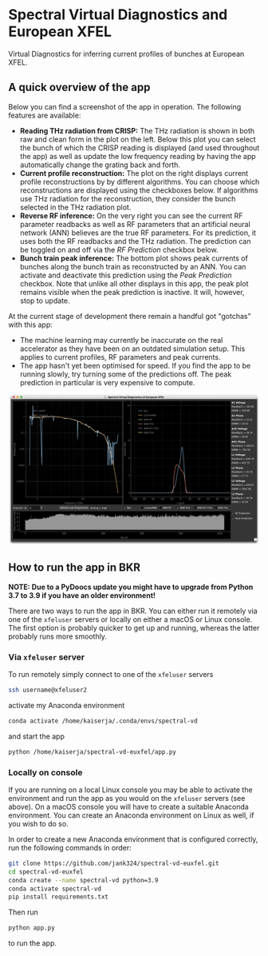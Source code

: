 # Spectral Virtual Diagnostics and European XFEL

Virtual Diagnostics for inferring current profiles of bunches at European XFEL.

## A quick overview of the app

Below you can find a screenshot of the app in operation. The following features are available:

 - **Reading THz radiation from CRISP:** The THz radiation is shown in both raw and clean form in the plot on the left. Below this plot you can select the bunch of which the CRISP reading is displayed (and used throughout the app) as well as update the low frequency reading by having the app automatically change the grating back and forth.
 - **Current profile reconstruction:** The plot on the right displays current profile reconstructions by by different algorithms. You can choose which reconstructions are displayed using the checkboxes below. If algorithms use THz radiation for the reconstruction, they consider the bunch selected in the THz radiation plot.
 - **Reverse RF inference:** On the very right you can see the current RF parameter readbacks as well as RF parameters that an artificial neural network (ANN) believes are the true RF parameters. For its prediction, it uses both the RF readbacks and the THz radiation. The prediction can be toggled on and off via the *RF Prediction* checkbox below.
 - **Bunch train peak inference:** The bottom plot shows peak currents of bunches along the bunch train as reconstructed by an ANN. You can activate and deactivate this prediction using the *Peak Prediction* checkbox. Note that unlike all other displays in this app, the peak plot remains visible when the peak prediction is inactive. It will, however, stop to update.

At the current stage of development there remain a handful got "gotchas" with this app:
 
 - The machine learning may currently be inaccurate on the real accelerator as they have been on an outdated simulation setup. This applies to current profiles, RF parameters and peak currents.
 - The app hasn't yet been optimised for speed. If you find the app to be running slowly, try turning some of the predictions off. The peak prediction in particular is very expensive to compute.

![App screenshot](screenshot.png)

## How to run the app in BKR

**NOTE: Due to a PyDoocs update you might have to upgrade from Python 3.7 to 3.9 if you have an older environment!**

There are two ways to run the app in BKR. You can either run it remotely via one of the `xfeluser` servers or locally on either a macOS or Linux console. The first option is probably quicker to get up and running, whereas the latter probably runs more smoothly.

### Via `xfeluser` server

To run remotely simply connect to one of the `xfeluser` servers

```bash
ssh username@xfeluser2
```

activate my Anaconda environment

```bash
conda activate /home/kaiserja/.conda/envs/spectral-vd
```

and start the app

```bash
python /home/kaiserja/spectral-vd-euxfel/app.py
```

### Locally on console

If you are running on a local Linux console you may be able to activate the environment and run the app as you would on the `xfeluser` servers (see above). On a macOS console you will have to create a suitable Anaconda environment. You can create an Anaconda environment on Linux as well, if you wish to do so.

In order to create a new Anaconda environment that is configured correctly, run the following commands in order:

```bash
git clone https://github.com/jank324/spectral-vd-euxfel.git
cd spectral-vd-euxfel
conda create --name spectral-vd python=3.9
conda activate spectral-vd
pip install requirements.txt
```

Then run

```bash
python app.py
```

to run the app.
